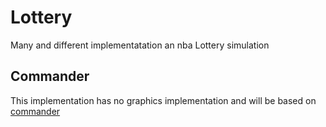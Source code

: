 # Lottery

Many and different implementatation an nba Lottery simulation

## Commander

This implementation has no graphics implementation and will be based on [commander](https://www.npmjs.com/package/commander)
